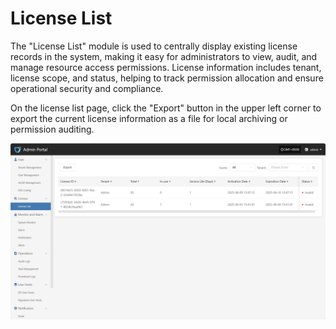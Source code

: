 # **License List**

The "License List" module is used to centrally display existing license records in the system, making it easy for administrators to view, audit, and manage resource access permissions. License information includes tenant, license scope, and status, helping to track permission allocation and ensure operational security and compliance.

On the license list page, click the "Export" button in the upper left corner to export the current license information as a file for local archiving or permission auditing.

![](./images/lisense-1.png)